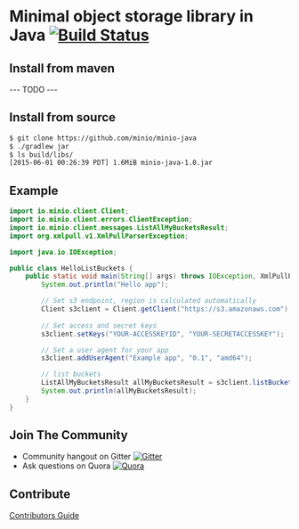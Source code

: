 # Minimal object storage library in Java [![Build Status](https://travis-ci.org/minio/minio-java.svg)](https://travis-ci.org/minio/minio-java)

## Install from maven

--- TODO --- 

## Install from source

```sh
$ git clone https://github.com/minio/minio-java
$ ./gradlew jar
$ ls build/libs/
[2015-06-01 00:26:39 PDT] 1.6MiB minio-java-1.0.jar
```

## Example
```java
import io.minio.client.Client;
import io.minio.client.errors.ClientException;
import io.minio.client.messages.ListAllMyBucketsResult;
import org.xmlpull.v1.XmlPullParserException;

import java.io.IOException;

public class HelloListBuckets {
    public static void main(String[] args) throws IOException, XmlPullParserException, ClientException {
        System.out.println("Hello app");

        // Set s3 endpoint, region is calculated automatically
        Client s3client = Client.getClient("https://s3.amazonaws.com");
        
        // Set access and secret keys
        s3client.setKeys("YOUR-ACCESSKEYID", "YOUR-SECRETACCESSKEY");

        // Set a user agent for your app
        s3client.addUserAgent("Example app", "0.1", "amd64");

        // list buckets
        ListAllMyBucketsResult allMyBucketsResult = s3client.listBuckets();
        System.out.println(allMyBucketsResult);
    }
}
```

## Join The Community
* Community hangout on Gitter    [![Gitter](https://badges.gitter.im/Join%20Chat.svg)](https://gitter.im/Minio/minio?utm_source=badge&utm_medium=badge&utm_campaign=pr-badge&utm_content=badge)
* Ask questions on Quora  [![Quora](http://upload.wikimedia.org/wikipedia/commons/thumb/5/57/Quora_logo.svg/55px-Quora_logo.svg.png)](http://www.quora.com/Minio)

## Contribute

[Contributors Guide](./CONTRIBUTING.md)
